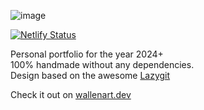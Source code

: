 ![image](https://github.com/zyriab/portfolio/assets/2111910/4562131f-4fca-4e18-861b-25ea53961eaa)

[![Netlify Status](https://api.netlify.com/api/v1/badges/2e481815-7814-4a3b-b334-87a20b5c9d7d/deploy-status)](https://app.netlify.com/sites/wallenart/deploys)

Personal portfolio for the year 2024+  
100% handmade without any dependencies.  
Design based on the awesome [Lazygit](https://github.com/jesseduffield/lazygit)

Check it out on [wallenart.dev](https://www.wallenart.dev/)
